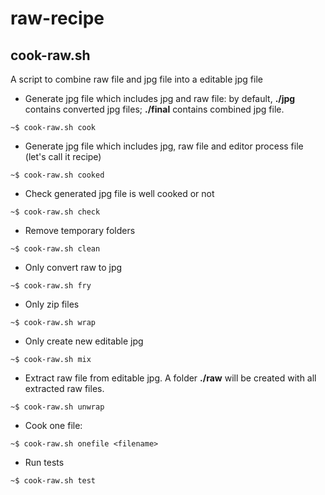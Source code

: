 raw-recipe
==========

## cook-raw.sh

A script to combine raw file and jpg file into a editable jpg file

- Generate jpg file which includes jpg and raw file: by default, **./jpg** contains converted jpg files; **./final** contains combined jpg file.
```
~$ cook-raw.sh cook
```

- Generate jpg file which includes jpg, raw file and editor process file (let's call it recipe)
```
~$ cook-raw.sh cooked
```

- Check generated jpg file is well cooked or not
```
~$ cook-raw.sh check
```

- Remove temporary folders
```
~$ cook-raw.sh clean
```

- Only convert raw to jpg
```
~$ cook-raw.sh fry
```

- Only zip files
```
~$ cook-raw.sh wrap
```

- Only create new editable jpg
```
~$ cook-raw.sh mix
```

- Extract raw file from editable jpg. A folder **./raw** will be created with all extracted raw files.
```
~$ cook-raw.sh unwrap
```

- Cook one file:
```
~$ cook-raw.sh onefile <filename>
```

- Run tests
```
~$ cook-raw.sh test
```
